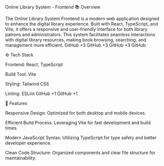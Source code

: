Online Library System - Frontend
📚 Overview

The Online Library System Frontend is a modern web application designed to enhance the digital library experience. Built with React, TypeScript, and Vite, it offers a responsive and user-friendly interface for both library patrons and administrators. This system facilitates seamless interactions with digital library resources, making book browsing, searching, and management more efficient.
GitHub
+3
GitHub
+3
GitHub
+3
GitHub

⚙️ Tech Stack

Frontend: React, TypeScript

Build Tool: Vite

Styling: Tailwind CSS

Linting: ESLint
GitHub
+1
GitHub
+1

🚀 Features

Responsive Design: Optimized for both desktop and mobile devices.

Efficient Build Process: Leveraging Vite for fast development and build times.

Modern JavaScript Syntax: Utilizing TypeScript for type safety and better developer experience.

Clean Code Structure: Organized components and clear file structure for maintainability.
